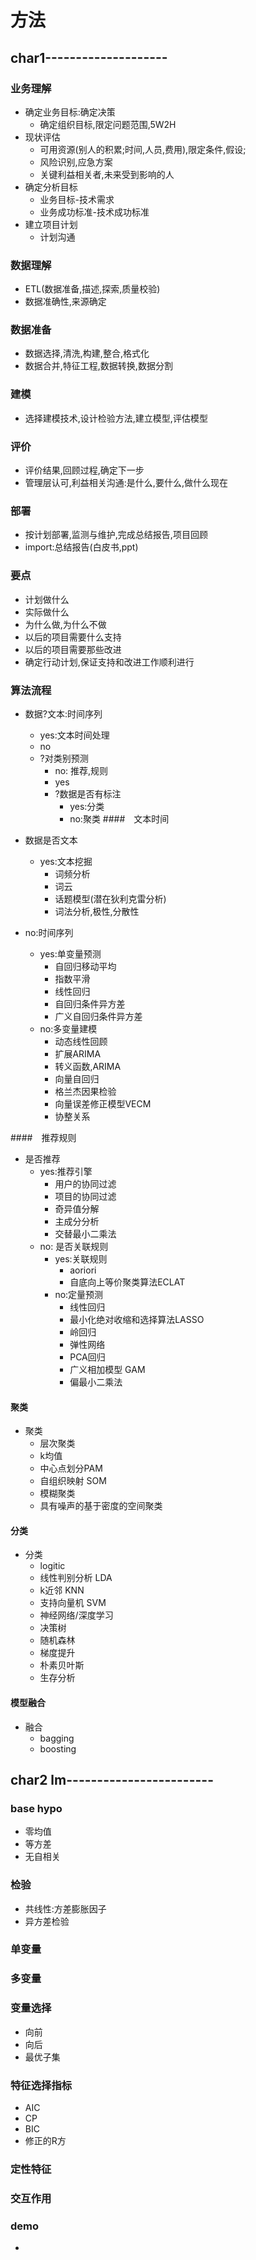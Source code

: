 # 方法
## char1--------------------
###  业务理解
+   确定业务目标:确定决策
    +   确定组织目标,限定问题范围,5W2H
+   现状评估
    +   可用资源(别人的积累;时间,人员,费用),限定条件,假设;
    +   风险识别,应急方案
    +   关键利益相关者,未来受到影响的人
+   确定分析目标
    +   业务目标-技术需求
    +   业务成功标准-技术成功标准
+   建立项目计划
    +   计划沟通
###   数据理解
+   ETL(数据准备,描述,探索,质量校验)
+   数据准确性,来源确定
###   数据准备
+   数据选择,清洗,构建,整合,格式化
+   数据合并,特征工程,数据转换,数据分割
###   建模
+   选择建模技术,设计检验方法,建立模型,评估模型
###   评价
+   评价结果,回顾过程,确定下一步
+   管理层认可,利益相关沟通:是什么,要什么,做什么现在
###   部署
+   按计划部署,监测与维护,完成总结报告,项目回顾
+   import:总结报告(白皮书,ppt)
### 要点
+   计划做什么
+   实际做什么
+   为什么做,为什么不做
+   以后的项目需要什么支持
+   以后的项目需要那些改进
+   确定行动计划,保证支持和改进工作顺利进行
### 算法流程
+   数据?文本:时间序列
    +   yes:文本时间处理
    +   no
    +   ?对类别预测
        +   no: 推荐,规则
        +   yes
        +   ?数据是否有标注
            +   yes:分类
            +   no:聚类
####　文本时间
+   数据是否文本
    +   yes:文本挖掘
        +   词频分析
        +   词云
        +   话题模型(潜在狄利克雷分析)
        +   词法分析,极性,分散性
   +   no:时间序列
   
        +   yes:单变量预测
            +   自回归移动平均
            +   指数平滑
            +   线性回归
            +   自回归条件异方差
            +   广义自回归条件异方差
        +   no:多变量建模
            +   动态线性回顾
            +   扩展ARIMA
            +   转义函数,ARIMA
            +   向量自回归
            +   格兰杰因果检验
            +   向量误差修正模型VECM
            +   协整关系

####　推荐规则
+   是否推荐
    +   yes:推荐引擎 
        +   用户的协同过滤
        +   项目的协同过滤
        +   奇异值分解
        +   主成分分析
        +   交替最小二乘法
    +   no: 是否关联规则
        +   yes:关联规则
            +   aoriori
            +   自底向上等价聚类算法ECLAT
        +   no:定量预测   
            +   线性回归
            +   最小化绝对收缩和选择算法LASSO
            +   岭回归
            +   弹性网络
            +   PCA回归
            +   广义相加模型 GAM
            +   偏最小二乘法
#### 聚类
+   聚类
    +   层次聚类
    +   k均值
    +   中心点划分PAM
    +   自组织映射 SOM
    +   模糊聚类
    +   具有噪声的基于密度的空间聚类
#### 分类
+   分类
    +   logitic
    +   线性判别分析 LDA
    +   k近邻 KNN
    +   支持向量机 SVM
    +   神经网络/深度学习
    +   决策树
    +   随机森林
    +   梯度提升
    +   朴素贝叶斯
    +   生存分析
#### 模型融合
+   融合
    +   bagging
    +   boosting
## char2 lm------------------------
### base hypo
+   零均值
+   等方差
+   无自相关
### 检验
+   共线性:方差膨胀因子  
+   异方差检验
### 单变量
### 多变量
### 变量选择
+   向前
+   向后
+   最优子集
### 特征选择指标
+   AIC
+   CP
+   BIC
+   修正的R方
### 定性特征
### 交互作用
### demo
+   
